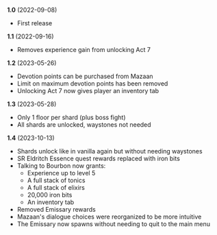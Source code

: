 **1.0** (2022-09-08)

* First release

**1.1** (2022-09-16)

* Removes experience gain from unlocking Act 7

**1.2** (2023-05-26)

* Devotion points can be purchased from Mazaan
* Limit on maximum devotion points has been removed
* Unlocking Act 7 now gives player an inventory tab

**1.3** (2023-05-28)

* Only 1 floor per shard (plus boss fight)
* All shards are unlocked, waystones not needed

**1.4** (2023-10-13)

* Shards unlock like in vanilla again but without needing waystones
* SR Eldritch Essence quest rewards replaced with iron bits
* Talking to Bourbon now grants:
  * Experience up to level 5
  * A full stack of tonics
  * A full stack of elixirs
  * 20,000 iron bits
  * An inventory tab
* Removed Emissary rewards
* Mazaan's dialogue choices were reorganized to be more intuitive
* The Emissary now spawns without needing to quit to the main menu
